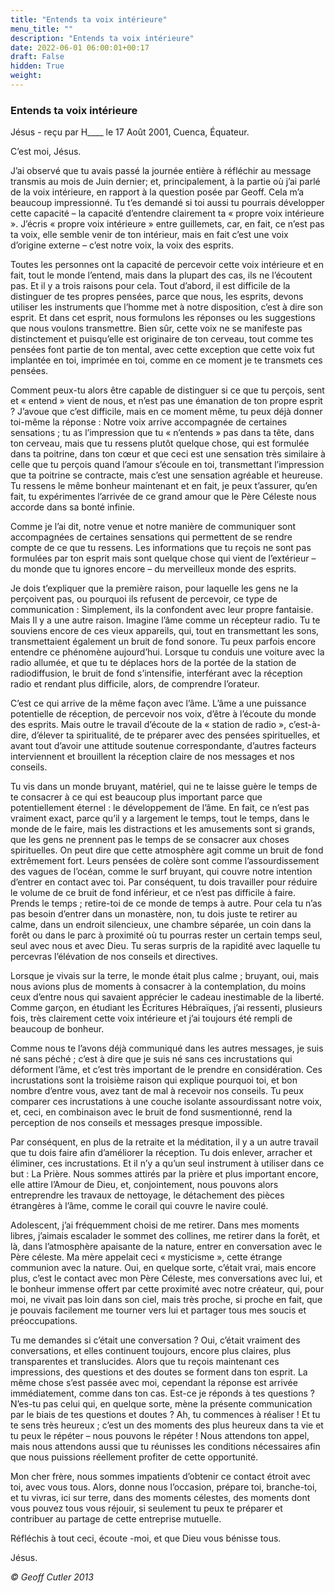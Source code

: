 ```yaml
---
title: "Entends ta voix intérieure"
menu_title: ""
description: "Entends ta voix intérieure"
date: 2022-06-01 06:00:01+00:17
draft: False
hidden: True
weight:
---
```

### Entends ta voix intérieure

Jésus - reçu par H____ le 17 Août 2001, Cuenca, Équateur.

C’est moi, Jésus.

J’ai observé que tu avais passé la journée entière à réfléchir au message transmis au mois de Juin dernier; et, principalement, à la partie où j’ai parlé de la voix intérieure, en rapport à la question posée par Geoff. Cela m’a beaucoup  impressionné. Tu t’es demandé si toi aussi tu pourrais développer cette capacité – la capacité d’entendre clairement ta « propre voix intérieure ». J’écris « propre voix intérieure » entre guillemets, car, en fait, ce n’est pas ta voix, elle semble venir de ton intérieur, mais en fait c’est une voix d’origine externe – c’est notre voix, la voix des esprits.

Toutes les personnes ont la capacité de percevoir cette voix intérieure et en fait, tout le monde l’entend, mais dans la plupart des cas, ils ne l’écoutent pas. Et il y a trois raisons pour cela. Tout d’abord, il est difficile de la distinguer de tes propres pensées, parce que nous, les esprits, devons utiliser les instruments que l’homme met à notre disposition, c’est à dire son esprit. Et dans cet esprit, nous formulons les réponses ou les suggestions que nous voulons transmettre. Bien sûr, cette voix ne se manifeste pas distinctement et puisqu’elle est originaire de ton cerveau, tout comme tes pensées font partie de ton mental, avec cette exception que cette voix fut implantée en toi, imprimée en toi, comme en ce moment je te transmets ces pensées.

Comment peux-tu alors être capable de distinguer si ce que tu perçois, sent et « entend » vient de nous, et n’est pas une émanation de ton propre esprit ? J’avoue que c’est difficile, mais en ce moment même, tu peux déjà donner toi-même la réponse : Notre voix arrive accompagnée de certaines sensations ; tu as l’impression que tu « n’entends » pas dans ta tête, dans ton cerveau, mais que tu ressens plutôt quelque chose, qui est formulée dans ta poitrine, dans ton cœur et que ceci est une sensation très similaire à celle que tu perçois quand l’amour s’écoule en toi, transmettant l’impression que ta poitrine se contracte, mais c’est une sensation agréable et heureuse. Tu ressens le même bonheur maintenant et en fait, je peux t’assurer, qu’en fait, tu expérimentes l’arrivée de ce grand amour que le Père Céleste nous accorde dans sa bonté infinie.

Comme je l’ai dit, notre venue et notre manière de communiquer sont  accompagnées de certaines sensations qui permettent de se rendre compte de ce que tu ressens. Les informations que tu reçois ne sont pas formulées par ton esprit mais sont quelque chose qui vient de l’extérieur – du monde que tu ignores encore – du merveilleux monde des esprits.

Je dois t’expliquer que la première raison, pour laquelle les gens ne la perçoivent pas, ou pourquoi ils refusent de percevoir, ce type de communication : Simplement, ils la confondent avec leur propre fantaisie. Mais Il y a une autre raison. Imagine l’âme comme un récepteur radio. Tu te souviens encore de ces vieux appareils, qui, tout  en transmettant les sons, transmettaient également un bruit de fond sonore. Tu peux parfois encore entendre ce phénomène aujourd’hui. Lorsque tu conduis une voiture avec la radio allumée, et que tu te déplaces hors de la portée de la station de radiodiffusion, le bruit de fond s’intensifie, interférant avec la réception radio et rendant plus difficile, alors,  de comprendre l’orateur.

C’est ce qui arrive de la même façon avec l’âme. L’âme a une puissance potentielle de réception, de percevoir nos voix, d’être à l’écoute du monde des esprits. Mais outre le travail d’écoute de la « station de radio », c’est-à-dire, d’élever ta spiritualité, de te préparer avec des pensées spirituelles, et avant tout d’avoir une attitude soutenue correspondante, d’autres facteurs interviennent et brouillent la réception claire de nos messages et nos conseils.

Tu vis dans un monde bruyant, matériel, qui ne te laisse guère le temps de te consacrer à ce qui est beaucoup plus important parce que potentiellement éternel : le développement de l’âme. En fait, ce n’est pas vraiment exact, parce qu’il y a largement le temps, tout le temps, dans le monde de le faire, mais les distractions et les amusements sont si grands, que les gens ne prennent pas le temps de se consacrer aux choses spirituelles. On peut dire que cette atmosphère agit comme un bruit de fond extrêmement fort. Leurs pensées de colère sont comme l’assourdissement des vagues de l’océan, comme le surf bruyant, qui couvre notre intention d’entrer en contact avec toi. Par conséquent, tu dois travailler pour réduire le volume de ce bruit de fond inférieur, et ce n’est pas difficile à faire. Prends le temps ; retire-toi de ce monde de temps à autre. Pour cela tu n’as pas besoin d’entrer dans un monastère, non, tu dois juste te retirer au calme, dans un endroit silencieux, une chambre séparée, un coin dans la forêt ou dans le parc à proximité où tu pourras rester un certain temps seul, seul avec nous et avec Dieu. Tu seras surpris de la rapidité avec laquelle tu percevras l’élévation de nos conseils et directives.

Lorsque je vivais sur la terre, le monde était plus calme ; bruyant, oui, mais nous avions plus de moments à consacrer à la contemplation, du moins ceux d’entre nous qui savaient apprécier le cadeau inestimable de la liberté. Comme garçon, en étudiant les Écritures Hébraïques, j’ai ressenti, plusieurs fois, très clairement cette voix intérieure et j’ai toujours été rempli de beaucoup de bonheur.

Comme nous te l’avons déjà communiqué dans les autres messages, je suis né sans péché ; c’est à dire que je suis né sans ces incrustations qui déforment l’âme, et c’est très important de le prendre en considération. Ces incrustations sont la troisième raison qui explique pourquoi toi, et bon nombre d’entre vous, avez tant de mal à recevoir nos conseils. Tu peux comparer ces incrustations à une couche isolante assourdissant notre voix, et, ceci, en combinaison avec le bruit de fond susmentionné, rend la perception de nos conseils et messages presque impossible.

Par conséquent, en plus de la retraite et la méditation, il y a un autre travail que tu dois faire afin d’améliorer la réception. Tu dois enlever, arracher et éliminer, ces incrustations. Et il n’y a qu’un seul instrument à utiliser dans ce but : La Prière. Nous sommes attirés par la prière et plus important encore, elle attire l’Amour de Dieu, et, conjointement, nous pouvons alors entreprendre les travaux de nettoyage, le détachement des pièces étrangères à l’âme, comme le corail qui couvre le navire coulé.

Adolescent, j’ai fréquemment choisi de me retirer. Dans mes moments libres, j’aimais escalader le sommet des collines, me retirer dans la forêt, et là, dans l’atmosphère apaisante de la nature, entrer en conversation avec le Père céleste. Ma mère appelait ceci « mysticisme », cette étrange communion avec la nature. Oui, en quelque sorte, c’était vrai, mais encore plus, c’est le contact avec mon Père Céleste, mes conversations avec lui, et le bonheur immense offert par cette proximité avec notre créateur, qui, pour moi, ne vivait pas loin dans son ciel, mais très proche, si proche en fait, que je pouvais facilement me tourner vers lui et partager tous mes soucis et préoccupations.

Tu me demandes si c’était une conversation ? Oui, c’était vraiment des conversations, et elles continuent toujours, encore plus claires, plus transparentes et translucides. Alors que tu reçois maintenant ces impressions, des questions et des doutes se forment dans ton esprit. La même chose s’est passée avec moi, cependant la réponse est arrivée immédiatement, comme dans ton cas. Est-ce je réponds à tes questions ? N’es-tu pas celui qui, en quelque sorte, mène la présente communication par le biais de tes questions et doutes ? Ah, tu commences à réaliser ! Et tu te sens très heureux ; c’est un des moments des plus heureux dans ta vie et tu peux le répéter – nous pouvons le répéter ! Nous attendons ton appel, mais nous attendons aussi que tu réunisses les conditions nécessaires afin que nous puissions réellement profiter de cette opportunité.

Mon cher frère, nous sommes impatients d’obtenir ce contact étroit avec toi, avec vous tous. Alors, donne nous l’occasion, prépare toi, branche-toi, et tu vivras, ici sur terre, dans des moments célestes, des moments dont vous pouvez tous vous réjouir, si seulement tu peux te préparer et contribuer au partage de cette entreprise mutuelle.

Réfléchis à tout ceci, écoute -moi, et que Dieu vous bénisse tous.

Jésus.

*© Geoff Cutler 2013*